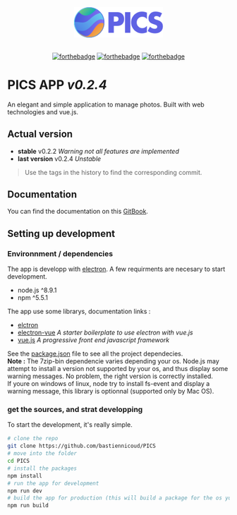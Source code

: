 <div align="center">
  <img src ="src/renderer/assets/img/logo.svg" width="40%"/><br><br>

  [![forthebadge](http://forthebadge.com/images/badges/uses-js.svg)](http://forthebadge.com)
  [![forthebadge](http://forthebadge.com/images/badges/made-with-vue.svg)](http://forthebadge.com)
  [![forthebadge](http://forthebadge.com/images/badges/winter-is-coming.svg)](http://forthebadge.com)

</div>


# PICS APP *v0.2.4*
An elegant and simple application to manage photos. Built with web technologies and vue.js.

## Actual version
- **stable** v0.2.2 *Warning not all features are implemented*
- **last version** v0.2.4 *Unstable*
> Use the tags in the history to find the corresponding commit.

## Documentation
You can find the documentation on this [GitBook](gitbook.io/bastiennicoud/pics).

## Setting up development
### Environnment / dependencies
The app is developp with [electron](electronjs.org). A few requirments are necesary to start development.

- node.js ^8.9.1
- npm ^5.5.1

The app use some librarys, documentation links :
- [elctron](electronjs.org/docs)
- [electron-vue](https://github.com/SimulatedGREG/electron-vue) *A starter boilerplate to use electron with vue.js*
- [vue.js](vuejs.org) *A progressive front end javascript framework*

See the [package.json](package.json) file to see all the project dependecies.  
**Note :** The 7zip-bin dependencie varies depending your os. Node.js may attempt to install a version not supported by your os, and thus display some warning messages. No problem, the right version is correctly installed.  
If youre on windows of linux, node try to install fs-event and display a warning message, this library is optionnal (supported only by Mac OS).


### get the sources, and strat developping
To start the development, it's really simple.
```bash
# clone the repo
git clone https://github.com/bastiennicoud/PICS
# move into the folder
cd PICS
# install the packages
npm install
# run the app for development
npm run dev
# build the app for production (this will build a package for the os you are on)
npm run build
```